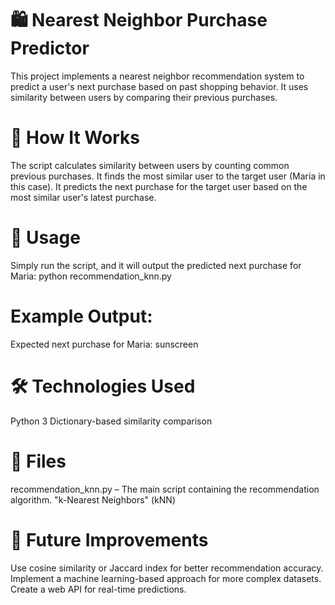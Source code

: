 # 🛍️ Nearest Neighbor Purchase Predictor

This project implements a nearest neighbor recommendation system to predict a user's next purchase based on past shopping behavior. It uses similarity between users by comparing their previous purchases.

# 📌 How It Works

The script calculates similarity between users by counting common previous purchases.
It finds the most similar user to the target user (Maria in this case).
It predicts the next purchase for the target user based on the most similar user's latest purchase.

# 🚀 Usage

Simply run the script, and it will output the predicted next purchase for Maria:
python recommendation_knn.py

# Example Output:
Expected next purchase for Maria: sunscreen

# 🛠️ Technologies Used

Python 3
Dictionary-based similarity comparison

# 📂 Files

recommendation_knn.py – The main script containing the recommendation algorithm.
"k-Nearest Neighbors" (kNN)

# 🎯 Future Improvements

Use cosine similarity or Jaccard index for better recommendation accuracy.
Implement a machine learning-based approach for more complex datasets.
Create a web API for real-time predictions.
